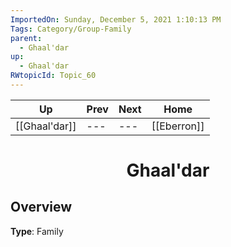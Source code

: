 ```yaml
---
ImportedOn: Sunday, December 5, 2021 1:10:13 PM
Tags: Category/Group-Family
parent:
  - Ghaal'dar
up:
  - Ghaal'dar
RWtopicId: Topic_60
---
```


| Up | Prev | Next | Home |
|----|------|------|------|
| [[Ghaal'dar]] | --- | --- | [[Eberron]] |

# <center>Ghaal'dar</center>

## Overview

**Type**: Family
